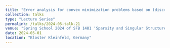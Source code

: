 ```yaml
---
title: "Error analysis for convex minimization problems based on (discrete) convex duality"
collection: talks
type: "Lecture Series"
permalink: /talks/2024-05-talk-21
venue: "Spring School 2024 of SFB 1481 ‘Sparsity and Singular Structures’ at the RWTH Aachen University"
date: 2024-05-01
location: "Kloster Kleinfeld, Germany"
--- 
```

